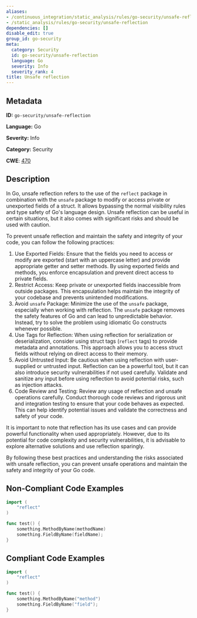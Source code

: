 ```yaml
---
aliases:
- /continuous_integration/static_analysis/rules/go-security/unsafe-reflection
- /static_analysis/rules/go-security/unsafe-reflection
dependencies: []
disable_edit: true
group_id: go-security
meta:
  category: Security
  id: go-security/unsafe-reflection
  language: Go
  severity: Info
  severity_rank: 4
title: Unsafe reflection
---
```

<!--  SOURCED FROM https://github.com/DataDog/datadog-static-analyzer-rule-docs -->


## Metadata
**ID:** `go-security/unsafe-reflection`

**Language:** Go

**Severity:** Info

**Category:** Security

**CWE**: [470](https://cwe.mitre.org/data/definitions/470.html)

## Description
In Go, unsafe reflection refers to the use of the `reflect` package in combination with the `unsafe` package to modify or access private or unexported fields of a struct. It allows bypassing the normal visibility rules and type safety of Go's language design. Unsafe reflection can be useful in certain situations, but it also comes with significant risks and should be used with caution.

To prevent unsafe reflection and maintain the safety and integrity of your code, you can follow the following practices:

1.  Use Exported Fields: Ensure that the fields you need to access or modify are exported (start with an uppercase letter) and provide appropriate getter and setter methods. By using exported fields and methods, you enforce encapsulation and prevent direct access to private fields.
2.  Restrict Access: Keep private or unexported fields inaccessible from outside packages. This encapsulation helps maintain the integrity of your codebase and prevents unintended modifications.
3.  Avoid `unsafe` Package: Minimize the use of the `unsafe` package, especially when working with reflection. The `unsafe` package removes the safety features of Go and can lead to unpredictable behavior. Instead, try to solve the problem using idiomatic Go constructs whenever possible.
4.  Use Tags for Reflection: When using reflection for serialization or deserialization, consider using struct tags (`reflect` tags) to provide metadata and annotations. This approach allows you to access struct fields without relying on direct access to their memory.
5.  Avoid Untrusted Input: Be cautious when using reflection with user-supplied or untrusted input. Reflection can be a powerful tool, but it can also introduce security vulnerabilities if not used carefully. Validate and sanitize any input before using reflection to avoid potential risks, such as injection attacks.
6.  Code Review and Testing: Review any usage of reflection and unsafe operations carefully. Conduct thorough code reviews and rigorous unit and integration testing to ensure that your code behaves as expected. This can help identify potential issues and validate the correctness and safety of your code.

It is important to note that reflection has its use cases and can provide powerful functionality when used appropriately. However, due to its potential for code complexity and security vulnerabilities, it is advisable to explore alternative solutions and use reflection sparingly.

By following these best practices and understanding the risks associated with unsafe reflection, you can prevent unsafe operations and maintain the safety and integrity of your Go code.

## Non-Compliant Code Examples
```go
import (
    "reflect"
)

func test() {
    something.MethodByName(methodName)
    something.FieldByName(fieldName);
}
```

## Compliant Code Examples
```go
import (
    "reflect"
)

func test() {
    something.MethodByName("method")
    something.FieldByName("field");
}
```

